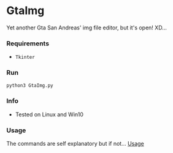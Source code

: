 # GtaImg
Yet another Gta San Andreas' img file editor, but it's open! XD...
### Requirements
- `Tkinter`
### Run
```sh
python3 GtaImg.py
```
### Info
- Tested on Linux and Win10
### Usage
The commands are self explanatory but if not... [Usage](https://giacomoiengo.github.io/2020/gtaimg-usage/)
